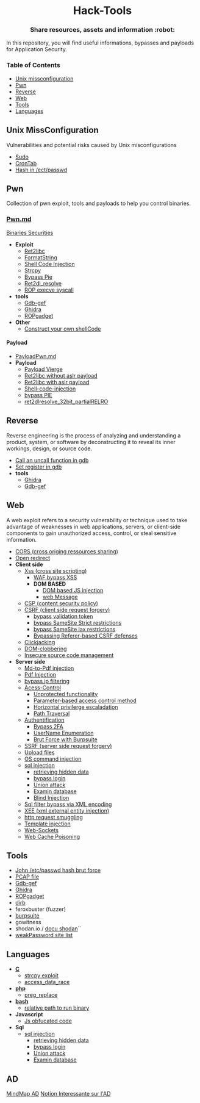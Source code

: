 <h1 align="center">Hack-Tools</h1>

<h3 align="center">
  Share resources, assets and information :robot:
</h3>

In this repository, you will find useful informations, bypasses and payloads for Application Security.

### Table of Contents

- [Unix missconfiguration](#Unix-missconfiguration)
- [Pwn](#pwn)
- [Reverse](#reverse)
- [Web](#web)
- [Tools](#tools)
- [Languages](#languages)

## Unix MissConfiguration

Vulnerabilities and potential risks caused by Unix misconfigurations

- [Sudo](missConfig/sudo.md)
- [CronTab](missConfig/crontab.md)
- [Hash in /ect/passwd](/tools/john.md)

## Pwn

Collection of pwn exploit, tools and payloads to help you control binaries.

### [Pwn.md](/pwn/pwn.md)

[Binaries Securities](/pwn/security-of-binaries.md)

- **Exploit**
  - [Ret2libc](pwn/ret2libc.md)
  - [FormatString](pwn/format-string.md)
  - [Shell Code Injection](pwn/shell-code-injection.md)
  - [Strcpy](/language/c/strcpy.md)
  - [Bypass Pie](/pwn/bypassPie.md)
  - [Ret2dl_resolve](/pwn/ret2dlresolve.md)
  - [ROP execve syscall](/pwn/rop-execve-syscall.md)
- **tools**
  - [Gdb-gef](tools/gdb/gdb-gef.md)
  - [Ghidra](tools/ghidra.md)
  - [ROPgadget](/tools/RopGadget.md)
- **Other**
  - [Construct your own shellCode](/pwn/construct_shellcode.md)

#### Payload

- [PayloadPwn.md](pwn/payload.md)
- **Payload**
  - [Payload Vierge](pwn/payload/payload.py)
  - [Ret2libc without aslr payload](/pwn/payload/payload_ret2libc.py)
  - [Ret2libc with aslr payload](pwn/payload/payload_ret2libc_aslr.py)
  - [Shell-code-injection](/pwn/payload/payload-shell-code-injection.py)
  - [bypass PIE](/pwn/payload/payload_bypassPIE.py)
  - [ret2dlresolve_32bit_partialRELRO](/pwn/payload/payload_ret2dlresolve_32bit_partialRELRO.py)

## Reverse

Reverse engineering is the process of analyzing and understanding a product, system, or software by deconstructing it to reveal its inner workings, design, or source code.

- [Call an uncall function in gdb](/tools/gdb/gdb-call-func.md)
- [Set register in gdb](/tools/gdb/gdb-set-register.md)
- **tools**
  - [Ghidra](tools/ghidra.md)
  - [Gdb-gef](tools/gdb/gdb-gef.md)

## Web

A web exploit refers to a security vulnerability or technique used to take advantage of weaknesses in web applications, servers, or client-side components to gain unauthorized access, control, or steal sensitive information.

- [CORS (cross origing ressources sharing)](/web/cors.md)
- [Open redirect](/web/client-side/open-Redirect.md)
- **Client side**
  - [Xss (cross site scripting)](/web/client-side/xss/xss.md)
    - [WAF bypass XSS](/web/client-side/xss/WAF-bypass.md)
    - **DOM BASED**
      - [DOM based JS injection](/language/java-script/DOM-based-js-injection.md)
      - [web Message](/web/client-side/xss/web-message.md)
  - [CSP (content security policy)](/web/client-side/csp.md)
  - [CSRF (client side request forgery)](/web/client-side/csrf.md)
    - [bypass validation token](/web/client-side/csrf.md#bypassing-csrf-token-validation)
    - [bypass SameSite Strict restrictions](/web/client-side/bypass-Samesite-strict.md)
    - [bypass SameSite lax restrictions](/web/client-side/bypass-Samesite-lax.md)
    - [Bypassing Referer-based CSRF defenses](#bypassing-referer-based-csrf-defenses)
  - [Clickjacking](/web/client-side/clickjacking.md)
  - [DOM-clobbering](/web/client-side/DOM-clobbering.md)
  - [Insecure source code management](/web/client-side/insecure-src-code-management.md)
- **Server side**
  - [Md-to-Pdf injection](/web/server-side/md-to-pdf-injection.md)
  - [Pdf Injection](/web/server-side/pdf-injection.md)
  - [bypass ip filtering](/web/server-side/bypasse-ip-filtering.md)
  - [Acess-Control](/web/server-side/access-control.md)
    - [Unprotected functionality](/web/server-side/access-control.md#unprotected-functionality)
    - [Parameter-based access control method](/web/server-side/access-control.md#parameter-based-access-control-method)
    - [Horizontal privilerge escaladation](/web/server-side/access-control.md#horizontal-privilerge-escaladation)
    - [Path Traversal](/web/server-side/path-traversal.md)
  - [Authentification](/web/server-side/authentification.md)
    - [Bypass 2FA](/web/server-side/authentification.md#bypass-2fa-two-factor-authentification)
    - [UserName Enumeration](/web/server-side/authentification.md#username-enumeration)
    - [Brut Force with Burpsuite](/tools/burpsuite/brutforce.md)
  - [SSRF (server side request forgery)](/web/server-side/ssrf.md)
  - [Upload files](/web/server-side/upload-files.md)
  - [OS command injection](/web/server-side/os-command-injection.md)
  - [sql injection](/language/sql/README.md)
    - [retrieving hidden data](/language/sql/retrieving-hidden-data.md)
    - [bypass login](/language/sql/bypass-login.md)
    - [Union attack](/language/sql/union-injection.md)
    - [Examin database](/language/sql/examin-database.md)
    - [Blind Injection](/language/sql/blind-injection.md)
  - [Sql filter bypass via XML encoding](/web/server-side/bypass-filter-with-XML-encode.md)
  - [XEE (xml external entity injection)](/web/server-side/xxe.md)
  - [http request smuggling](/web/server-side/request-smuggling.md)
  - [Template injection](/web/server-side/template-injection.md)
  - [Web-Sockets](/web/server-side/web-socket.md)
  - [Web Cache Poisoning](/web/server-side/web-cache-poisoning.md)

## Tools

- [John /etc/passwd hash brut force](tools/john.md)
- [PCAP file](tools/pcap.md)
- [Gdb-gef](tools/gdb/gdb-gef.md)
- [Ghidra](tools/ghidra.md)
- [ROPgadget](tools/RopGadget.md)
- [dirb](/tools/dirb.md)
- feroxbuster (fuzzer)
- [burpsuite](/tools/burpsuite/README.md)
- gowitness
- shodan.io / [docu shodan](https://github.com/lothos612/shodan)``
- [weakPassword site list](https://weakpass.com/)

## Languages

- [**C**](language/c/c.md)
  - [strcpy exploit](/language/c/strcpy.md)
  - [access_data_race](/language/c/access_data_race.md)
- [**php**](language/php/php.md)
  - [preg_replace](/language/php/preg_replace.md)
- [**bash**](/language/bash/bash.md)
  - [relative path to run binary](/language/bash/relative_path_binary.md)
- **Javascript**
  - [Js obfucated code](/language/java-script/js-obfuscation.md)
- **Sql**
  - [sql injection](/language/sql/README.md)
      - [retrieving hidden data](/language/sql/retrieving-hidden-data.md)
      - [bypass login](/language/sql/bypass-login.md)
      - [Union attack](/language/sql/union-injection.md)
      - [Examin database](/language/sql/examin-database.md)
   
## AD

[MindMap AD](https://orange-cyberdefense.github.io/ocd-mindmaps/img/pentest_ad_dark_2022_11.svg)
[Notion Interessante sur l'AD](https://www.thehacker.recipes/ad/recon)
